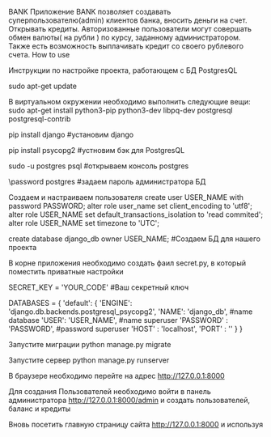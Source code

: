 BANK
Приложение BANK позволяет создавать суперпользователю(admin) клиентов банка, вносить деньги на счет. Открывать кредиты.
Авторизованные пользователи могут совершать обмен валюты( на рубли ) по курсу, заданному администратором. Также есть возможность выплачивать кредит со своего рублевого счета.
How to use


Инструкции по настройке проекта, работающем с БД PostgresQL

sudo apt-get update

В виртуальном окружении необходимо выполнить следующие вещи:
sudo apt-get install python3-pip python3-dev libpq-dev postgresql postgresql-contrib

pip install django    #установим django

pip install psycopg2    #устновим бэк для PostgresQL

sudo -u postgres psql    #открываем консоль postgres

\password postgres     #задаем пароль администратора БД

Создаем и настраиваем пользователя
create user USER_NAME with password PASSWORD;
alter role user_name set client_encoding to 'utf8';
alter role USER_NAME set default_transactions_isolation to 'read commited';
alter role USER_NAME set timezone to 'UTC';

create database django_db owner USER_NAME;    #Создаем БД для нашего проекта


В корне приложения необходимо создать фаил secret.py, в который поместить приватные настройки

SECRET_KEY = 'YOUR_CODE' #Ваш секретный ключ

DATABASES = {
    'default': {
        'ENGINE': 'django.db.backends.postgresql_psycopg2',
        'NAME': 'django_db', #name database
        'USER': 'USER_NAME', #name superuser
        'PASSWORD' : 'PASSWORD', #password superuser
        'HOST' : 'localhost',
        'PORT' : ''
    }
}

Запустите миграции python manage.py migrate

Запустите сервер python manage.py runserver

В браузере необходимо перейте на адрес 
http://127.0.0.1:8000

Для создания Пользователей необходимо войти в панель администратора
http://127.0.0.1:8000/admin
и создать пользователей, баланс и кредиты

Вновь посетить главную страницу сайта 
http://127.0.0.1:8000 и используя 
